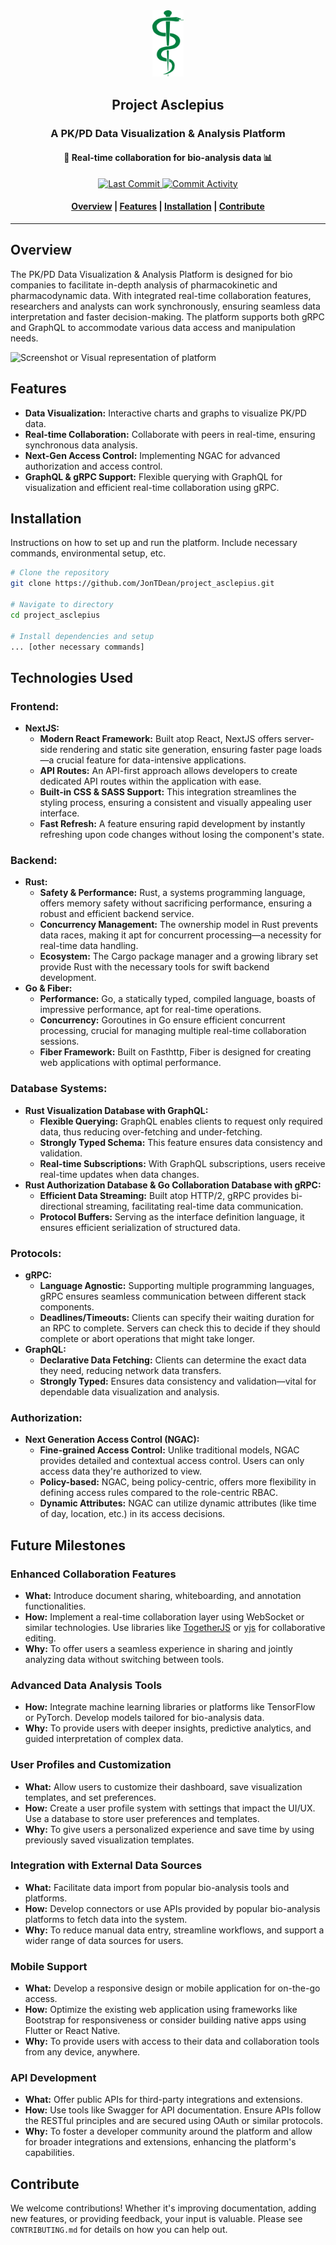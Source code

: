 <div align="center">
  <a name="logo" href="https://github.com/JonTDean/project_asclepius"><img src="media/logo.svg" alt="Project Asclepius" width="50"></a>
  <div>
    <!-- Title -->
    <h2>Project Asclepius</h2>
    <!-- Subtitles -->
    <div>
      <h3>A PK/PD Data Visualization & Analysis Platform</h3>
      <h4 align="center">🔬 Real-time collaboration for bio-analysis data 📊</h4>
    </div>
  </div>
</div>
<p align="center">
  <a href="https://github.com/JonTDean/project_asclepius/commits/main">
    <img src="https://img.shields.io/github/last-commit/JonTDean/project_asclepius.svg?style=plastic" alt="Last Commit" />
  </a>
  <a href="https://github.com/JonTDean/project_asclepius/commits/main">
    <img src="https://img.shields.io/github/commit-activity/y/JonTDean/project_asclepius.svg?style=plastic" alt="Commit Activity" />
  </a>
</p>

<div align="center">
  <h4>
    <a href="#overview">Overview</a> |
    <a href="#features">Features</a> |
    <a href="#installation">Installation</a> |
    <a href="#contribute">Contribute</a>
  </h4>
</div>

---

## Overview

The PK/PD Data Visualization & Analysis Platform is designed for bio companies to facilitate in-depth analysis of pharmacokinetic and pharmacodynamic data. With integrated real-time collaboration features, researchers and analysts can work synchronously, ensuring seamless data interpretation and faster decision-making. The platform supports both gRPC and GraphQL to accommodate various data access and manipulation needs.

![Screenshot or Visual representation of platform](URL_TO_SCREENSHOT)

## Features

- **Data Visualization:** Interactive charts and graphs to visualize PK/PD data.
- **Real-time Collaboration:** Collaborate with peers in real-time, ensuring synchronous data analysis.
- **Next-Gen Access Control:** Implementing NGAC for advanced authorization and access control.
- **GraphQL & gRPC Support:** Flexible querying with GraphQL for visualization and efficient real-time collaboration using gRPC.

## Installation

Instructions on how to set up and run the platform. Include necessary commands, environmental setup, etc.

```bash
# Clone the repository
git clone https://github.com/JonTDean/project_asclepius.git

# Navigate to directory
cd project_asclepius

# Install dependencies and setup
... [other necessary commands]
```

## Technologies Used

### Frontend:
- **NextJS:** 
  - **Modern React Framework:** Built atop React, NextJS offers server-side rendering and static site generation, ensuring faster page loads—a crucial feature for data-intensive applications.
  - **API Routes:** An API-first approach allows developers to create dedicated API routes within the application with ease.
  - **Built-in CSS & SASS Support:** This integration streamlines the styling process, ensuring a consistent and visually appealing user interface.
  - **Fast Refresh:** A feature ensuring rapid development by instantly refreshing upon code changes without losing the component's state.

### Backend:
- **Rust:** 
  - **Safety & Performance:** Rust, a systems programming language, offers memory safety without sacrificing performance, ensuring a robust and efficient backend service.
  - **Concurrency Management:** The ownership model in Rust prevents data races, making it apt for concurrent processing—a necessity for real-time data handling.
  - **Ecosystem:** The Cargo package manager and a growing library set provide Rust with the necessary tools for swift backend development.
- **Go & Fiber:** 
  - **Performance:** Go, a statically typed, compiled language, boasts of impressive performance, apt for real-time operations.
  - **Concurrency:** Goroutines in Go ensure efficient concurrent processing, crucial for managing multiple real-time collaboration sessions.
  - **Fiber Framework:** Built on Fasthttp, Fiber is designed for creating web applications with optimal performance.

### Database Systems:
- **Rust Visualization Database with GraphQL:** 
  - **Flexible Querying:** GraphQL enables clients to request only required data, thus reducing over-fetching and under-fetching.
  - **Strongly Typed Schema:** This feature ensures data consistency and validation.
  - **Real-time Subscriptions:** With GraphQL subscriptions, users receive real-time updates when data changes.
- **Rust Authorization Database & Go Collaboration Database with gRPC:** 
  - **Efficient Data Streaming:** Built atop HTTP/2, gRPC provides bi-directional streaming, facilitating real-time data communication.
  - **Protocol Buffers:** Serving as the interface definition language, it ensures efficient serialization of structured data.

### Protocols:
- **gRPC:** 
  - **Language Agnostic:** Supporting multiple programming languages, gRPC ensures seamless communication between different stack components.
  - **Deadlines/Timeouts:** Clients can specify their waiting duration for an RPC to complete. Servers can check this to decide if they should complete or abort operations that might take longer.
- **GraphQL:** 
  - **Declarative Data Fetching:** Clients can determine the exact data they need, reducing network data transfers.
  - **Strongly Typed:** Ensures data consistency and validation—vital for dependable data visualization and analysis.

### Authorization:
- **Next Generation Access Control (NGAC):** 
  - **Fine-grained Access Control:** Unlike traditional models, NGAC provides detailed and contextual access control. Users can only access data they're authorized to view.
  - **Policy-based:** NGAC, being policy-centric, offers more flexibility in defining access rules compared to the role-centric RBAC.
  - **Dynamic Attributes:** NGAC can utilize dynamic attributes (like time of day, location, etc.) in its access decisions.


## Future Milestones

### Enhanced Collaboration Features
- **What:** Introduce document sharing, whiteboarding, and annotation functionalities.
- **How:** Implement a real-time collaboration layer using WebSocket or similar technologies. Use libraries like [TogetherJS](https://togetherjs.com/) or [yjs](https://y-js.org/) for collaborative editing.
- **Why:** To offer users a seamless experience in sharing and jointly analyzing data without switching between tools.

### Advanced Data Analysis Tools
- **How:** Integrate machine learning libraries or platforms like TensorFlow or PyTorch. Develop models tailored for bio-analysis data.
- **Why:** To provide users with deeper insights, predictive analytics, and guided interpretation of complex data.

### User Profiles and Customization
- **What:** Allow users to customize their dashboard, save visualization templates, and set preferences.
- **How:** Create a user profile system with settings that impact the UI/UX. Use a database to store user preferences and templates.
- **Why:** To give users a personalized experience and save time by using previously saved visualization templates.

### Integration with External Data Sources
- **What:** Facilitate data import from popular bio-analysis tools and platforms.
- **How:** Develop connectors or use APIs provided by popular bio-analysis platforms to fetch data into the system.
- **Why:** To reduce manual data entry, streamline workflows, and support a wider range of data sources for users.

### Mobile Support
- **What:** Develop a responsive design or mobile application for on-the-go access.
- **How:** Optimize the existing web application using frameworks like Bootstrap for responsiveness or consider building native apps using Flutter or React Native.
- **Why:** To provide users with access to their data and collaboration tools from any device, anywhere.

### API Development
- **What:** Offer public APIs for third-party integrations and extensions.
- **How:** Use tools like Swagger for API documentation. Ensure APIs follow the RESTful principles and are secured using OAuth or similar protocols.
- **Why:** To foster a developer community around the platform and allow for broader integrations and extensions, enhancing the platform's capabilities.


## Contribute

We welcome contributions! Whether it's improving documentation, adding new features, or providing feedback, your input is valuable. Please see `CONTRIBUTING.md` for details on how you can help out.